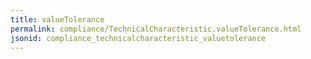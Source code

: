 ```yaml
---
title: valueTolerance
permalink: compliance/TechnicalCharacteristic.valueTolerance.html
jsonid: compliance_technicalcharacteristic_valuetolerance
---
```


